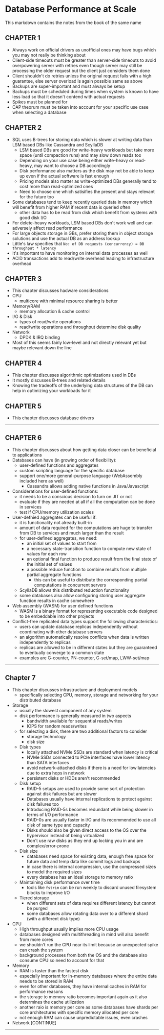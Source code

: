 # Database Performance at Scale

This markdown contains the notes from the book of the same name

## CHAPTER 1

- Always work on official drivers as unofficial ones may have bugs which you may not really be thinking about
- Client-side timeouts must be greater than server-side timeouts to avoid overpowering server with retries even though server may still be processing the older request but the client just considers them done
- Client shouldn't do retries unless the original request fails with a high guarantee, else server overload is again possible same as above
- Backups are super-important and must always be setup
- Backups must be scheduled during times when system is known to have less load so that it doesn't contend with actual requests
- Spikes must be planned for
- CAP theorum must be taken into account for your specific use case when selecting a database

## CHAPTER 2

- SQL uses B-trees for storing data which is slower at writing data than LSM based DBs like Cassandra and ScyllaDB
  - LSM based DBs are good for write-heavy workloads but take more space (until compaction runs) and may slow down reads too
  - Depending on your use case being either write-heavy or read-heavy, may want to choose a DB accordingly
  - Disk performance also matters as the disk may not be able to keep up even if the actual software is fast enough
  - Pricing models also matter as write-optimized DBs generally tend to cost more than read-optimized ones
  - Need to choose one which satisifies the present and stays relevant for the future too
- Some databases tend to keep recently queried data in memory which will benefit from higher RAM if recent data is queried often
  - other data has to be read from disk which benefit from systems with good disk I/O
- For delete-heavy workloads, LSM based DBs don't work well and can adversely affect read performance
- For large objects storage in GBs, prefer storing them in object storage solutions and use the actual DB as an address lookup
- Little's law specifies that `No: of DB requests (concurrency) = DB throughput * latency`
- It's important to have monitoring on internal data processes as well
- ACID transactions add to read/write overhead leading to infrastructure overhead

## CHAPTER 3

- This chapter discusses hadware considerations
- CPU
  - multicore with minimal resource sharing is better
- Memory/RAM
  - memory allocation & cache control
- I/O & Disk
  - types of read/write operations
  - read/write operations and throughput determine disk quality
- Network
  - DPDK & IRQ binding
- Most of this seems fairly low-level and not directly relevant yet but maybe relevant down the line

## CHAPTER 4

- This chapter discusses algorithmic optimizations used in DBs
- It mostly discusses B-trees and related details
- Knowing the tradeoffs of the underlying data structures of the DB can help in optimizing your workloads for it

## CHAPTER 5

- This chapter discusses database drivers

---

## CHAPTER 6

- This chapter discusses about how getting data closer can be beneficial to applications
- Databases can have (in growing order of flexibility): 
  - user-defined functions and aggregates
  - custom scripting language for the specific database
  - support one/more general-purpose language (WebAssembly included here as well)
    - Cassandra allows adding native functions in Java/Javascript
- Considerations for user-defined functions:
  - it needs to be a conscious decision to turn on JIT or not
  - evaluate if they are needed at all if all the computation can be done in services
  - test if CPU/memory utilization scales
- User-defnied aggregates can be useful if:
  - it is functionality not already built-in
  - amount of data required for the computations are huge to transfer from DB to services and much larger than the result
  - for user-defined aggregates, we need:
    - an initial set of values to start from
    - a necessary state-transition function to compute new state of values for each row
    - an optional final function to produce result from the final state of the initial set of values
    - a possible reduce function to combine results from multiple partial aggregate functions
      - this can be useful to distribute the corresponding partial computations in concurrent servers
  - ScyllaDB allows this distributed reduction functionality
  - some databases also allow configuring storing user aggregate function results in cache somewhere
- Web assembly (WASM) for user defined functions
  - WASM is a binary format for representing executable code designed to be embeddable into other projects
- Conflict-free replicated data types support the following characteristics:
  - users can update database replicas independently without coordinating with other database servers
  - an algorithm automatically resolve conflicts when data is written independently to replicas
  - replicas are allowed to be in different states but they are guaranteed to eventually converge to a common state
  - examples are G-counter, PN-counter, G-set/map, LWW-set/map

---

## Chapter 7

- This chapter discusses infrastructure and deployment models
  - specifically selecting CPU, memory, storage and networking for your distributed database
- Storage
  - usually the slowest component of any system
  - disk performance is generally measured in two aspects
    - bandwidth available for sequential reads/writes
    - IOPS for random reads/writes
  - for selecting a disk, there are two additional factors to consider
    - storage technology
    - disk size
  - Disk types
    - locally attached NVMe SSDs are standard when latency is critical
    - NVMe SSDs connected to PCIe interfaces have lower latency than SATA interfaces
    - avoid network-attached disks if there is a need for low latencies due to extra hops in network
    - persistent disks or HDDs aren't recommended
  - Disk setup
    - RAID-5 setups are used to provide some sort of protection against disk failures but are slower
    - Databases usually have internal replications to protect against disk failures too
    - Introducing RAID-5s becomes redundant while being slower in terms of I/O performance
    - RAID-0s are usually faster in I/O and its recommended to use all disk of same type and capacity
    - Disks should also be given direct access to the OS over the hypervisor instead of being virtualized
    - Don't use raw disks as they end up locking you in and are complex/error-prone
  - Disk size
    - databases need space for existing data, enough free space for future data and temp data like commit logs and backups
    - in case there is internal compression, use the compressed sizes to model the required sizes
    - every database has an ideal storage to memory ratio
  - Maintaining disk performance over time
    - tools like `fstrim` can be run weekly to discard unused filesystem blocks to improve I/O
  - Tiered storage
    - when different sets of data requires different latency but cannot be purged
    - some databases allow rotating data over to a different shard (with a different disk type)
- CPU
  - High throughput usually implies more CPU usage
  - databases designed with multithreading in mind will also benefit from more cores
  - we shouldn't run the CPU near its limit because an unexpected spike can crash the system
  - background processes from both the OS and the database also consume CPU so need to account for that
- Memory
  - RAM is faster than the fastest disk
  - especially important for in-memory databases where the entire data needs to be stored in RAM
  - even for other databases, they have internal caches in RAM for performance reasons
  - the storage to memory ratio becomes important again as it also determines the cache utilization
  - another raio is memory per core as some databases have shards per core architectures with specific memory allocated per core
  - not enough RAM can cause unpredictable issues, even crashes
- Network [CONTINUE]

---

